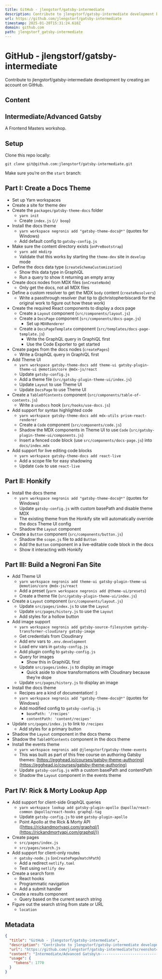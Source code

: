 ```yaml
---
title: GitHub - jlengstorf/gatsby-intermediate
description: Contribute to jlengstorf/gatsby-intermediate development by creating an account on GitHub.
url: https://github.com/jlengstorf/gatsby-intermediate
timestamp: 2025-01-20T15:31:24.618Z
domain: github.com
path: jlengstorf_gatsby-intermediate
---
```


# GitHub - jlengstorf/gatsby-intermediate


Contribute to jlengstorf/gatsby-intermediate development by creating an account on GitHub.


## Content

Intermediate/Advanced Gatsby
----------------------------

[](https://github.com/jlengstorf/gatsby-intermediate?screenshot=true#intermediateadvanced-gatsby)

A Frontend Masters workshop.

Setup
-----

[](https://github.com/jlengstorf/gatsby-intermediate?screenshot=true#setup)

Clone this repo locally:

```
git clone git@github.com:jlengstorf/gatsby-intermediate.git
```

Make sure you’re on the `start` branch:

Part I: Create a Docs Theme
---------------------------

[](https://github.com/jlengstorf/gatsby-intermediate?screenshot=true#part-i-create-a-docs-theme)

*   Set up Yarn workspaces
*   Create a site for theme dev
*   Create the `packages/gatsby-theme-docs` folder
    *   `yarn init`
    *   Create `index.js` (`// boop`)
*   Install the docs theme
    *   `yarn workspace negronis add "gatsby-theme-docs@*"` (quotes for Windows)
    *   Add default config to `gatsby-config.js`
*   Make sure the content directory exists (`onPreBootstrap`)
    *   `yarn add mkdirp`
    *   Validate that this works by starting the `theme-dev` site in `develop` mode
*   Define the docs data type (`createSchemaCustomization`)
    *   Show this data type in GraphiQL
    *   Run a query to show it returning an empty array
*   Create docs nodes from MDX files (`onCreateNode`)
    *   Only get the docs, not all MDX files
*   Define a custom resolver to get the MDX `body` content (`createResolvers`)
    *   Write a passthrough resolver (hat tip to @christopherbiscardi for the original work to figure out how these work)
*   Create the required React components to display a docs page
    *   Create a `Layout` component (`src/components/layout.js`)
    *   Create a `DocsPage` component (`src/components/docs-page.js`)
        *   Set up `MDXRenderer`
    *   Create a `DocsPageTemplate` component (`src/templates/docs-page-template.js`)
        *   Write the GraphQL query in GraphiQL first
        *   Use the Code Exporter to get started
*   Create pages from the docs nodes (`createPages`)
    *   Write a GraphQL query in GraphiQL first
*   Add Theme UI
    *   `yarn workspace gatsby-theme-docs add theme-ui gatsby-plugin-theme-ui @emotion/core @mdx-js/react`
    *   Update `gatsby-config.js`
    *   Add a theme file (`src/gatsby-plugin-theme-ui/index.js`)
    *   Update `Layout` to use Theme UI
    *   Update `DocsPage` to use Theme UI
*   Create a `TableOfContents` component (`src/components/table-of-contents.js`)
    *   Write a `useDocs` hook (`src/hooks/use-docs.js`)
*   Add support for syntax highlighted code
    *   `yarn workspace gatsby-theme-docs add mdx-utils prism-react-renderer`
    *   Create a `Code` component (`src/components/code.js`)
    *   Shadow the MDX components in Theme UI to use `Code` (`src/gatsby-plugin-theme-ui/components.js`)
    *   Insert a fenced code block (use `src/components/docs-page.js`) into `docs/index.mdx`
*   Add support for live editing code blocks
    *   `yarn workspace gatsby-theme-docs add react-live`
    *   Add a scope file for easy shadowing
    *   Update `Code` to use `react-live`

Part II: Honkify
----------------

[](https://github.com/jlengstorf/gatsby-intermediate?screenshot=true#part-ii-honkify)

*   Install the docs theme
    *   `yarn workspace negronis add "gatsby-theme-docs@*"` (quotes for Windows)
    *   Update `gatsby-config.js` with custom basePath and disable theme MDX
    *   The existing theme from the Honkify site will automatically override the docs Theme UI config
    *   Shadow the `Layout` component
*   Create a `Button` component (`src/components/button.js`)
    *   Shadow the `scope.js` file to add `Button`
    *   Add the `Button` component in a live-editable code block in the docs
    *   Show it interacting with Honkify

Part III: Build a Negroni Fan Site
----------------------------------

[](https://github.com/jlengstorf/gatsby-intermediate?screenshot=true#part-iii-build-a-negroni-fan-site)

*   Add Theme UI
    *   `yarn workspace negronis add theme-ui gatsby-plugin-theme-ui @emotion/core @mdx-js/react`
    *   Add a preset (`yarn workspace negronis add @theme-ui/presets`)
    *   Create a theme file (`src/gatsby-plugin-theme-ui/index.js`)
*   Create a `Layout` component (`src/components/layout.js`)
    *   Update `src/pages/index.js` to use the `Layout`
    *   Update `src/pages/history.js` to use the `Layout`
    *   Add styles for a hollow button
*   Add image support
    *   `yarn workspace negronis add gatsby-source-filesystem gatsby-transformer-cloudinary gatsby-image`
    *   Get credentials from Cloudinary
    *   Add env vars to `.env.development`
    *   Load env vars in `gatsby-config.js`
    *   Add plugin config to `gatsby-config.js`
    *   Query for images
        *   Show this in GraphiQL first
    *   Update `src/pages/index.js` to display an image
        *   Quick aside to show transformations with Cloudinary because they’re dope
    *   Update `src/pages/history.js` to display an image
*   Install the docs theme
    *   Recipes are a kind of documentation! :)
    *   `yarn workspace negronis add "gatsby-theme-docs@*"` (quotes for Windows)
    *   Add modified config to `gatsby-config.js`
        *   `basePath: '/recipes'`
        *   `contentPath: 'content/recipes'`
*   Update `src/pages/index.js` to link to `/recipes`
    *   Add styles for a primary button
*   Shadow the `Layout` component in the docs theme
*   Shadow the `TableOfContents` component in the docs theme
*   Install the events theme
    *   `yarn workspace negronis add @jlengstorf/gatsby-theme-events`
    *   This was built as part of this free course on authoring Gatsby themes: [https://egghead.io/courses/gatsby-theme-authoring](https://egghead.io/courses/gatsby-theme-authoring)
    *   Update `gatsby-config.js` with a custom basePath and contentPath
    *   Shadow the `Layout` component in the events theme

Part IV: Rick & Morty Lookup App
--------------------------------

[](https://github.com/jlengstorf/gatsby-intermediate?screenshot=true#part-iv-rick--morty-lookup-app)

*   Add support for client-side GraphQL queries
    *   `yarn workspace lookup add gatsby-plugin-apollo @apollo/react-common @apollo/react-hooks graphql-tag`
    *   Update `gatsby-config.js` to use `gatsby-plugin-apollo`
    *   Point Apollo at the Rick & Morty API ([https://rickandmortyapi.com/graphql/](https://rickandmortyapi.com/graphql/))
*   Create pages
    *   `src/pages/index.js`
    *   `src/pages/search.js`
*   Add support for client-only routes
    *   `gatsby-node.js` (`onCreatePage`/`matchPath`)
    *   Add a redirect `netlify.toml`
    *   Test using `netlify dev`
*   Create a search form
    *   React hooks
    *   Programmatic navigation
    *   Add a submit handler
*   Create a results component
    *   Query based on the current search string
*   Figure out the search string from state or URL
    *   `location`

## Metadata

```json
{
  "title": "GitHub - jlengstorf/gatsby-intermediate",
  "description": "Contribute to jlengstorf/gatsby-intermediate development by creating an account on GitHub.",
  "url": "https://github.com/jlengstorf/gatsby-intermediate?screenshot=true",
  "content": "Intermediate/Advanced Gatsby\n----------------------------\n\n[](https://github.com/jlengstorf/gatsby-intermediate?screenshot=true#intermediateadvanced-gatsby)\n\nA Frontend Masters workshop.\n\nSetup\n-----\n\n[](https://github.com/jlengstorf/gatsby-intermediate?screenshot=true#setup)\n\nClone this repo locally:\n\n```\ngit clone git@github.com:jlengstorf/gatsby-intermediate.git\n```\n\nMake sure you’re on the `start` branch:\n\nPart I: Create a Docs Theme\n---------------------------\n\n[](https://github.com/jlengstorf/gatsby-intermediate?screenshot=true#part-i-create-a-docs-theme)\n\n*   Set up Yarn workspaces\n*   Create a site for theme dev\n*   Create the `packages/gatsby-theme-docs` folder\n    *   `yarn init`\n    *   Create `index.js` (`// boop`)\n*   Install the docs theme\n    *   `yarn workspace negronis add \"gatsby-theme-docs@*\"` (quotes for Windows)\n    *   Add default config to `gatsby-config.js`\n*   Make sure the content directory exists (`onPreBootstrap`)\n    *   `yarn add mkdirp`\n    *   Validate that this works by starting the `theme-dev` site in `develop` mode\n*   Define the docs data type (`createSchemaCustomization`)\n    *   Show this data type in GraphiQL\n    *   Run a query to show it returning an empty array\n*   Create docs nodes from MDX files (`onCreateNode`)\n    *   Only get the docs, not all MDX files\n*   Define a custom resolver to get the MDX `body` content (`createResolvers`)\n    *   Write a passthrough resolver (hat tip to @christopherbiscardi for the original work to figure out how these work)\n*   Create the required React components to display a docs page\n    *   Create a `Layout` component (`src/components/layout.js`)\n    *   Create a `DocsPage` component (`src/components/docs-page.js`)\n        *   Set up `MDXRenderer`\n    *   Create a `DocsPageTemplate` component (`src/templates/docs-page-template.js`)\n        *   Write the GraphQL query in GraphiQL first\n        *   Use the Code Exporter to get started\n*   Create pages from the docs nodes (`createPages`)\n    *   Write a GraphQL query in GraphiQL first\n*   Add Theme UI\n    *   `yarn workspace gatsby-theme-docs add theme-ui gatsby-plugin-theme-ui @emotion/core @mdx-js/react`\n    *   Update `gatsby-config.js`\n    *   Add a theme file (`src/gatsby-plugin-theme-ui/index.js`)\n    *   Update `Layout` to use Theme UI\n    *   Update `DocsPage` to use Theme UI\n*   Create a `TableOfContents` component (`src/components/table-of-contents.js`)\n    *   Write a `useDocs` hook (`src/hooks/use-docs.js`)\n*   Add support for syntax highlighted code\n    *   `yarn workspace gatsby-theme-docs add mdx-utils prism-react-renderer`\n    *   Create a `Code` component (`src/components/code.js`)\n    *   Shadow the MDX components in Theme UI to use `Code` (`src/gatsby-plugin-theme-ui/components.js`)\n    *   Insert a fenced code block (use `src/components/docs-page.js`) into `docs/index.mdx`\n*   Add support for live editing code blocks\n    *   `yarn workspace gatsby-theme-docs add react-live`\n    *   Add a scope file for easy shadowing\n    *   Update `Code` to use `react-live`\n\nPart II: Honkify\n----------------\n\n[](https://github.com/jlengstorf/gatsby-intermediate?screenshot=true#part-ii-honkify)\n\n*   Install the docs theme\n    *   `yarn workspace negronis add \"gatsby-theme-docs@*\"` (quotes for Windows)\n    *   Update `gatsby-config.js` with custom basePath and disable theme MDX\n    *   The existing theme from the Honkify site will automatically override the docs Theme UI config\n    *   Shadow the `Layout` component\n*   Create a `Button` component (`src/components/button.js`)\n    *   Shadow the `scope.js` file to add `Button`\n    *   Add the `Button` component in a live-editable code block in the docs\n    *   Show it interacting with Honkify\n\nPart III: Build a Negroni Fan Site\n----------------------------------\n\n[](https://github.com/jlengstorf/gatsby-intermediate?screenshot=true#part-iii-build-a-negroni-fan-site)\n\n*   Add Theme UI\n    *   `yarn workspace negronis add theme-ui gatsby-plugin-theme-ui @emotion/core @mdx-js/react`\n    *   Add a preset (`yarn workspace negronis add @theme-ui/presets`)\n    *   Create a theme file (`src/gatsby-plugin-theme-ui/index.js`)\n*   Create a `Layout` component (`src/components/layout.js`)\n    *   Update `src/pages/index.js` to use the `Layout`\n    *   Update `src/pages/history.js` to use the `Layout`\n    *   Add styles for a hollow button\n*   Add image support\n    *   `yarn workspace negronis add gatsby-source-filesystem gatsby-transformer-cloudinary gatsby-image`\n    *   Get credentials from Cloudinary\n    *   Add env vars to `.env.development`\n    *   Load env vars in `gatsby-config.js`\n    *   Add plugin config to `gatsby-config.js`\n    *   Query for images\n        *   Show this in GraphiQL first\n    *   Update `src/pages/index.js` to display an image\n        *   Quick aside to show transformations with Cloudinary because they’re dope\n    *   Update `src/pages/history.js` to display an image\n*   Install the docs theme\n    *   Recipes are a kind of documentation! :)\n    *   `yarn workspace negronis add \"gatsby-theme-docs@*\"` (quotes for Windows)\n    *   Add modified config to `gatsby-config.js`\n        *   `basePath: '/recipes'`\n        *   `contentPath: 'content/recipes'`\n*   Update `src/pages/index.js` to link to `/recipes`\n    *   Add styles for a primary button\n*   Shadow the `Layout` component in the docs theme\n*   Shadow the `TableOfContents` component in the docs theme\n*   Install the events theme\n    *   `yarn workspace negronis add @jlengstorf/gatsby-theme-events`\n    *   This was built as part of this free course on authoring Gatsby themes: [https://egghead.io/courses/gatsby-theme-authoring](https://egghead.io/courses/gatsby-theme-authoring)\n    *   Update `gatsby-config.js` with a custom basePath and contentPath\n    *   Shadow the `Layout` component in the events theme\n\nPart IV: Rick & Morty Lookup App\n--------------------------------\n\n[](https://github.com/jlengstorf/gatsby-intermediate?screenshot=true#part-iv-rick--morty-lookup-app)\n\n*   Add support for client-side GraphQL queries\n    *   `yarn workspace lookup add gatsby-plugin-apollo @apollo/react-common @apollo/react-hooks graphql-tag`\n    *   Update `gatsby-config.js` to use `gatsby-plugin-apollo`\n    *   Point Apollo at the Rick & Morty API ([https://rickandmortyapi.com/graphql/](https://rickandmortyapi.com/graphql/))\n*   Create pages\n    *   `src/pages/index.js`\n    *   `src/pages/search.js`\n*   Add support for client-only routes\n    *   `gatsby-node.js` (`onCreatePage`/`matchPath`)\n    *   Add a redirect `netlify.toml`\n    *   Test using `netlify dev`\n*   Create a search form\n    *   React hooks\n    *   Programmatic navigation\n    *   Add a submit handler\n*   Create a results component\n    *   Query based on the current search string\n*   Figure out the search string from state or URL\n    *   `location`",
  "usage": {
    "tokens": 1770
  }
}
```
